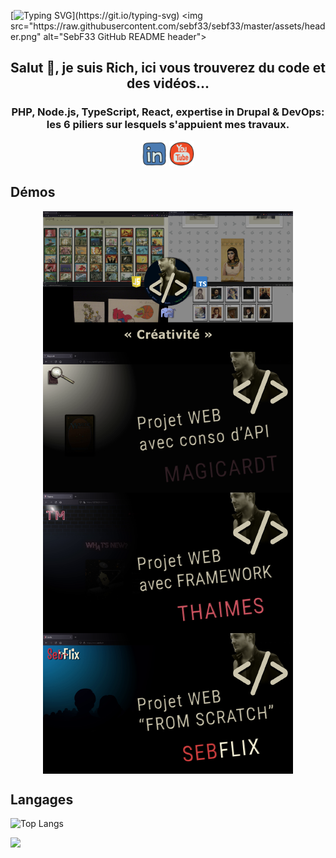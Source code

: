 [![Typing SVG](https://readme-typing-svg.demolab.com?font=MonoLisa&size=18&pause=1000&color=CBC5AD&center=true&width=435&lines=Bienvenue+dans+mon+atelier+du+d%C3%A9v+!)](https://git.io/typing-svg)
<img src="https://raw.githubusercontent.com/sebf33/sebf33/master/assets/header.png" alt="SebF33 GitHub README header">
<h2 align="center">Salut 👋, je suis Rich, ici vous trouverez du code et des vidéos...</h2>
<h3 align="center">PHP, Node.js, TypeScript, React, expertise in Drupal & DevOps: les 6 piliers sur lesquels s'appuient mes travaux.</h2>

<p align="center">
  <a href="https://www.linkedin.com/in/sébastien-flouriot-99aa75205"><img align="center" src="https://raw.githubusercontent.com/sebf33/sebf33/master/assets/linkedin.svg" alt="linkedin" height="40" width="40" /></a> <a href="https://www.youtube.com/@ifseb"><img align="center" src="https://raw.githubusercontent.com/sebf33/sebf33/master/assets/youtube.svg" alt="youtube" height="40" width="40" /></a>
</p>

## Démos

<p align="center">
  <a href="https://youtu.be/eLGASCEowbo"><img align="center" src="https://raw.githubusercontent.com/sebf33/sebf33/master/assets/creativite.png" alt="Créativité — Les technos du moment" /></a> <a href="https://youtu.be/wl5Ld7shHVw"><img align="center" src="https://raw.githubusercontent.com/sebf33/sebf33/master/assets/magicardt.png" alt="Projet web avec conso d’API — Magicardt" /></a> <a href="https://youtu.be/_hl4ums-3L0"><img align="center" src="https://raw.githubusercontent.com/sebf33/sebf33/master/assets/thaimes.png" alt="Projet web avec framework — Thaimes" /></a> <a href="https://youtu.be/9nsG9OynBxs"><img align="center" src="https://raw.githubusercontent.com/sebf33/sebf33/master/assets/sebflix.png" alt="Projet web from scratch — Sebflix" /></a>
</p>

## Langages

![Top Langs](https://github-readme-stats.vercel.app/api/top-langs/?username=rchsantos&layout=compact&theme=transparent)

![](https://komarev.com/ghpvc/?username=rchsantos)
